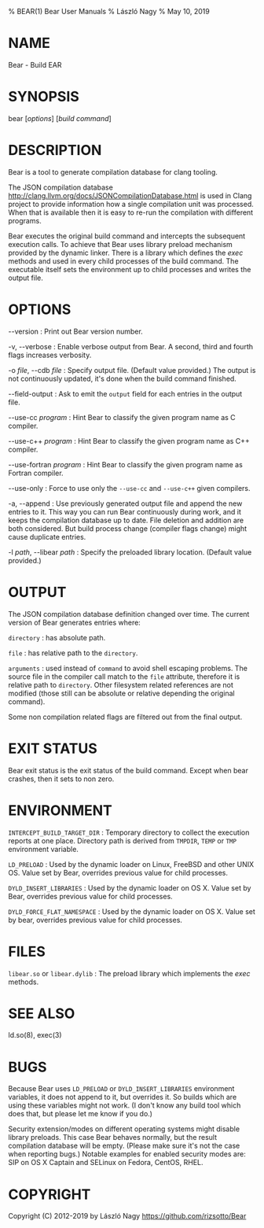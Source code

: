 % BEAR(1) Bear User Manuals
% László Nagy
% May 10, 2019

# NAME

Bear - Build EAR

# SYNOPSIS

bear [*options*] [*build command*]

# DESCRIPTION

Bear is a tool to generate compilation database for clang tooling.

The JSON compilation database
<http://clang.llvm.org/docs/JSONCompilationDatabase.html> is used in
Clang project to provide information how a single compilation unit
was processed. When that is available then it is easy to re-run the
compilation with different programs.

Bear executes the original build command and intercepts the subsequent
execution calls. To achieve that Bear uses library preload mechanism
provided by the dynamic linker.
There is a library which defines the *exec* methods and used in every
child processes of the build command.
The executable itself sets the environment up to child processes and
writes the output file.

# OPTIONS

\--version
:	Print out Bear version number.

-v, \--verbose
:	Enable verbose output from Bear. A second, third and fourth flags
	increases verbosity.

-o *file*, \--cdb *file*
: 	Specify output file. (Default value provided.) The output is not
	continuously updated, it's done when the build command finished.

--field-output
:   Ask to emit the `output` field for each entries in the output file.

\--use-cc *program*
:	Hint Bear to classify the given program name as C compiler.

\--use-c++ *program*
:	Hint Bear to classify the given program name as C++ compiler.

\--use-fortran *program*
:	Hint Bear to classify the given program name as Fortran compiler.

\--use-only
:	Force to use only the `--use-cc` and `--use-c++` given compilers.

-a, \--append
:	Use previously generated output file and append the new entries to it.
	This way you can run Bear continuously during work, and it keeps the
	compilation database up to date. File deletion and addition are both
	considered. But build process change (compiler flags change) might
	cause duplicate entries.

-l *path*, \--libear *path*
:	Specify the preloaded library location. (Default value provided.)

# OUTPUT

The JSON compilation database definition changed over time. The current
version of Bear generates entries where:

`directory`
:	has absolute path.

`file`
:	has relative path to the `directory`.

`arguments`
:	used instead of `command` to avoid shell escaping problems. The source
    file in the compiler call match to the `file` attribute, therefore
	it is relative path to `directory`. Other filesystem related references
	are not modified (those still can be absolute or relative depending the
	original command).

Some non compilation related flags are filtered out from the final output.

# EXIT STATUS

Bear exit status is the exit status of the build command.
Except when bear crashes, then it sets to non zero.

# ENVIRONMENT

`INTERCEPT_BUILD_TARGET_DIR`
:	Temporary directory to collect the execution reports at one place.
	Directory path is derived from `TMPDIR`, `TEMP` or `TMP` environment
	variable.

`LD_PRELOAD`
:	Used by the dynamic loader on Linux, FreeBSD and other UNIX OS.
	Value set by Bear, overrides previous value for child processes.

`DYLD_INSERT_LIBRARIES`
:	Used by the dynamic loader on OS X.
	Value set by Bear, overrides previous value for child processes.

`DYLD_FORCE_FLAT_NAMESPACE`
:	Used by the dynamic loader on OS X.
	Value set by bear, overrides previous value for child processes.

# FILES

`libear.so` or `libear.dylib`
:	The preload library which implements the *exec* methods.

# SEE ALSO

ld.so(8), exec(3)

# BUGS

Because Bear uses `LD_PRELOAD` or `DYLD_INSERT_LIBRARIES` environment variables,
it does not append to it, but overrides it. So builds which are using these
variables might not work. (I don't know any build tool which does that, but
please let me know if you do.)

Security extension/modes on different operating systems might disable library
preloads. This case Bear behaves normally, but the result compilation database
will be empty. (Please make sure it's not the case when reporting bugs.)
Notable examples for enabled security modes are: SIP on OS X Captain and
SELinux on Fedora, CentOS, RHEL.

# COPYRIGHT

Copyright (C) 2012-2019 by László Nagy
<https://github.com/rizsotto/Bear>
